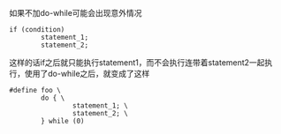如果不加do-while可能会出现意外情况
```
if (condition)
        statement_1;
        statement_2;
```
这样的话if之后就只能执行statement1，而不会执行连带着statement2一起执行，使用了do-while之后，就变成了这样
```
#define foo \
        do { \
                statement_1; \
                statement_2; \
        } while (0)
```
